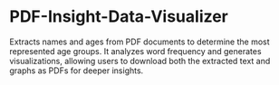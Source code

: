 # PDF-Insight-Data-Visualizer
Extracts names and ages from PDF documents to determine the most represented age groups. It analyzes word frequency and generates visualizations, allowing users to download both the extracted text and graphs as PDFs for deeper insights.
